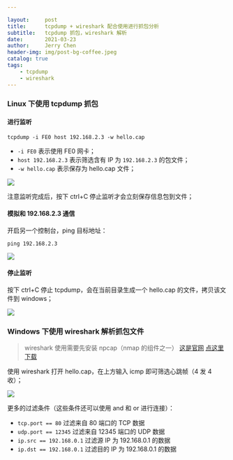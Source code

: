 ```yaml
---

layout:     post
title:      tcpdump + wireshark 配合使用进行抓包分析
subtitle:   tcpdump 抓包，wireshark 解析
date:       2021-03-23
author:     Jerry Chen
header-img: img/post-bg-coffee.jpeg
catalog: true
tags:
    - tcpdump
    - wireshark
---
```


### Linux 下使用 tcpdump 抓包

#### 进行监听

```shell
tcpdump -i FE0 host 192.168.2.3 -w hello.cap
```

* `-i FE0` 表示使用 FE0 网卡；
* `host 192.168.2.3` 表示筛选含有 IP 为 `192.168.2.3` 的包文件；
* `-w hello.cap` 表示保存为 hello.cap 文件；

![](https://raw.githubusercontent.com/jvfan/jvfan.github.io/master/img/post_img/20210323163344.png)

注意监听完成后，按下 ctrl+C 停止监听才会立刻保存信息包到文件；

#### 模拟和 192.168.2.3 通信

开启另一个控制台，ping 目标地址：

```shell
ping 192.168.2.3
```

![](https://raw.githubusercontent.com/jvfan/jvfan.github.io/master/img/post_img/20210323164103.png)

#### 停止监听

按下 ctrl+C 停止 tcpdump，会在当前目录生成一个 hello.cap 的文件，拷贝该文件到 windows；

![](https://raw.githubusercontent.com/jvfan/jvfan.github.io/master/img/post_img/20210323164547.png)

### Windows 下使用 wireshark 解析抓包文件

> wireshark 使用需要先安装 npcap（nmap 的组件之一）  [这是官网](https://nmap.org/npcap/)  [点这里下载](https://nmap.org/npcap/dist/npcap-1.31.exe) 

使用 wireshark 打开 hello.cap，在上方输入 icmp 即可筛选心跳帧（4 发 4 收）；

![](https://raw.githubusercontent.com/jvfan/jvfan.github.io/master/img/post_img/20210323164916.png)

更多的过滤条件（这些条件还可以使用 and 和 or 进行连接）：

* `tcp.port == 80` 过滤来自 80 端口的 TCP 数据
* `udp.port == 12345` 过滤来自 12345 端口的 UDP 数据
* `ip.src == 192.168.0.1` 过滤源 IP 为 192.168.0.1 的数据
* `ip.dst == 192.168.0.1` 过滤目的 IP 为 192.168.0.1 的数据

